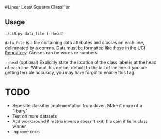 #Linear Least Squares Classifier

## Usage

`./LLS.py data_file [--head]`

`data_file`
is a file containing data attributes and classes on each line,
 deliminated by a comma. Data must be formatted like those in the 
[UCI Repository](https://archive.ics.uci.edu/ml/machine-learning-databases/wine/wine.data).
Classes can be words or numbers.

`--head`
    (optional) Explicitly state the location of the class label is 
	at the head of each line. Without this option,
	default to the tail of the line.
	If you are getting terrible accuracy, you may have forgot to enable this flag.

# TODO
* Seperate classifier implementation from driver. Make it more of a "libary"
* Test on more datasets
* Add workaround if matrix inverse doesn't exit, flip coin if tie in class winner
* Improve docs

